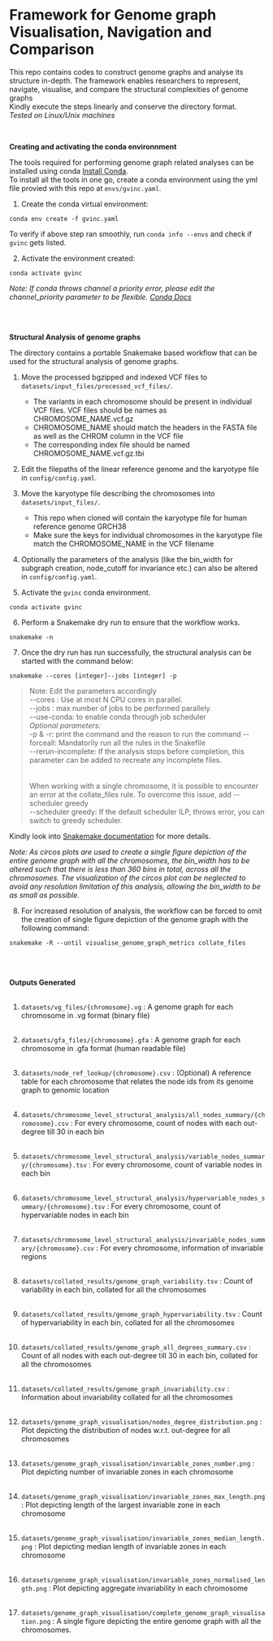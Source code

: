 <h1>Framework for Genome graph Visualisation, Navigation and Comparison</h1>

This repo contains codes to construct genome graphs and analyse its structure in-depth. The framework enables researchers to represent, navigate, visualise, and compare the structural complexities of genome graphs <br>
Kindly execute the steps linearly and conserve the directory format. <br>
*Tested on Linux/Unix machines*

<br>

**Creating and activating the conda environnment**

The tools required for performing genome graph related analyses can be installed using conda [Install Conda](https://docs.conda.io/projects/conda/en/latest/user-guide/install/linux.html). <br>
To install all the tools in one go, create a conda environment using the yml file provied with this repo at ```envs/gvinc.yaml```.

1) Create the conda virtual environment: 
```
conda env create -f gvinc.yaml
```

To verify if above step ran smoothly, run ```conda info --envs``` and check if ```gvinc``` gets listed. 

2) Activate the environment created: 
```
conda activate gvinc
```

*Note: If conda throws channel a priority error, please edit the channel_priority parameter to be flexible. [Conda Docs](https://docs.conda.io/projects/conda/en/latest/user-guide/tasks/manage-channels.html)*

<br>
<br> 

**Structural Analysis of genome graphs**

The directory contains a portable Snakemake based workflow that can be used for the structural analysis of genome graphs.

1) Move the processed bgzipped and indexed VCF files to ```datasets/input_files/processed_vcf_files/```. 
    * The variants in each chromosome should be present in individual VCF files. VCF files should be names as CHROMOSOME_NAME.vcf.gz
    * CHROMOSOME_NAME should match the headers in the FASTA file as well as the CHROM column in the VCF file
    * The corresponding index file should be named CHROMOSOME_NAME.vcf.gz.tbi

2) Edit the filepaths of the linear reference genome and the karyotype file in ```config/config.yaml```.

3) Move the karyotype file describing the chromosomes into ```datasets/input_files/```. 
    * This repo when cloned will contain the karyotype file for human reference genome GRCH38
    * Make sure the keys for individual chromosomes in the karyotype file match the CHROMOSOME_NAME in the VCF filename

4) Optionally the parameters of the analysis (like the bin_width for subgraph creation, node_cutoff for invariance etc.) can also be altered in ```config/config.yaml```.

5) Activate the ```gvinc``` conda environment.
```
conda activate gvinc
```

6) Perform a Snakemake dry run to ensure that the workflow works.
```
snakemake -n
``` 


7) Once the dry run has run successfully, the structural analysis can be started with the command below:
```
snakemake --cores [integer]--jobs [integer] -p 
```

> Note: Edit the parameters accordingly <br>
> --cores : Use at most N CPU cores in parallel. <br>
> --jobs : max number of jobs to be performed parallely. <br>
> --use-conda: to enable conda through job scheduler <br>
> *Optional parameters:* <br>
> -p & -r: print the command and the reason to run the command
> --forceall: Mandatorily run all the rules in the Snakefile <br>
> --rerun-incomplete: If the analysis stops before completion, this parameter can be added to recreate any incomplete files. <br><br><br>
> When working with a single chromosome, it is possible to encounter an error at the collate_files rule. To overcome this issue, add --scheduler greedy <br>
> --scheduler greedy: If the default scheduler ILP, throws error, you can switch to greedy scheduler.


Kindly look into [Snakemake documentation](https://snakemake.readthedocs.io/en/stable/) for more details.


*Note: As circos plots are used to create a single figure depiction of the entire genome graph with all the chromosomes, the bin_width has to be altered such that there is less than 360 bins in total, across all the chromosomes. The visualization of the circos plot can be neglected to avoid any resolution limitation of this analysis, allowing the bin_width to be as small as possible.*

8) For increased resolution of analysis, the workflow can be forced to omit the creation of single figure depiction of the genome graph with the following command:
```
snakemake -R --until visualise_genome_graph_metrics collate_files
```
 <br><br>

**Outputs Generated**
 <br> <br>

1) ```datasets/vg_files/{chromosome}.vg``` : A genome graph for each chromosome in .vg format (binary file) <br> <br>

2) ```datasets/gfa_files/{chromosome}.gfa``` : A genome graph for each chromosome in .gfa format (human readable file) <br> <br>

3) ```datasets/node_ref_lookup/{chromosome}.csv``` : (Optional) A reference table for each chromosome that relates the node ids from its genome graph to genomic location <br> <br>

4) ```datasets/chromosome_level_structural_analysis/all_nodes_summary/{chromosome}.csv``` : For every chromosome, count of nodes with each out-degree till 30 in each bin <br> <br>

5) ```datasets/chromosome_level_structural_analysis/variable_nodes_summary/{chromosome}.tsv``` : For every chromosome, count of variable nodes in each bin <br> <br>

6) ```datasets/chromosome_level_structural_analysis/hypervariable_nodes_summary/{chromosome}.tsv``` : For every chromosome, count of hypervariable nodes in each bin <br> <br>

7) ```datasets/chromosome_level_structural_analysis/invariable_nodes_summary/{chromosome}.csv``` : For every chromosome, information of invariable regions <br> <br>

8) ```datasets/collated_results/genome_graph_variability.tsv``` : Count of variability in each bin, collated for all the chromosomes <br> <br>

9) ```datasets/collated_results/genome_graph_hypervariability.tsv``` : Count of hypervariability in each bin, collated for all the chromosomes <br> <br>

10) ```datasets/collated_results/genome_graph_all_degrees_summary.csv``` : Count of all nodes with each out-degree till 30 in each bin, collated for all the chromosomes <br> <br>

11) ```datasets/collated_results/genome_graph_invariability.csv``` : Information about invariability collated for all the chromosomes <br> <br>

12) ```datasets/genome_graph_visualisation/nodes_degree_distribution.png``` : Plot depicting the distribution of nodes w.r.t. out-degree for all chromosomes <br> <br>

13) ```datasets/genome_graph_visualisation/invariable_zones_number.png``` : Plot depicting number of invariable zones in each chromosome <br> <br>

14) ```datasets/genome_graph_visualisation/invariable_zones_max_length.png``` : Plot depicting length of the largest invariable zone in each chromosome <br> <br>

15) ```datasets/genome_graph_visualisation/invariable_zones_median_length.png``` : Plot depicting median length of invariable zones in each chromosome <br> <br>

16) ```datasets/genome_graph_visualisation/invariable_zones_normalised_length.png``` : Plot depicting aggregate invariability in each chromosome <br> <br>

17) ```datasets/genome_graph_visualisation/complete_genome_graph_visualisation.png``` : A single figure depicting the entire genome graph with all the chromosomes.

<br> <br>
